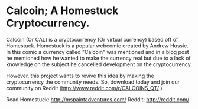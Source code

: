 Calcoin; A Homestuck Cryptocurrency.
===========

Calcoin (Or CAL) is a cryptocurrency (Or virtual currency) based off of Homestuck. Homestuck is a popular webcomic created by Andrew Hussie. In this comic a currency called "Calcoin" was mentioned and in a blog post he mentioned how he wanted to make the currency real but due to a lack of knowledge on the subject he cancelled development on the cryptocurrency.

However, this project wants to revive this idea by making the cryptocurrency the community needs. So, download today and join our community on Reddit (http://www.reddit.com/r/CALCOINS_QT/ ).


Read Homestuck: http://mspaintadventures.com/
Reddit: http://reddit.com/
